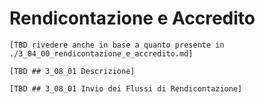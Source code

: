 Rendicontazione e Accredito
===========================

`[TBD rivedere anche in base a quanto presente in ./3_04_00_rendicontazione_e_accredito.md]`

`[TBD ## 3_08_01 Descrizione]`
 
`[TBD ## 3_08_01 Invio dei Flussi di Rendicontazione]`